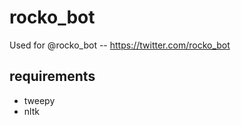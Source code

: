 rocko_bot
=========

Used for @rocko_bot -- https://twitter.com/rocko_bot


requirements
------------

* tweepy
* nltk
